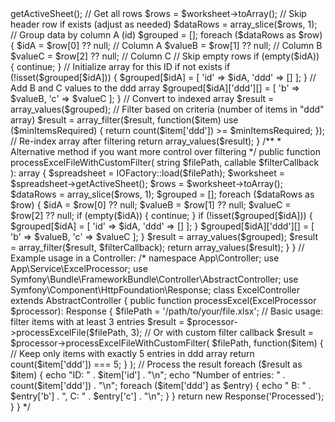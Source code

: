 <?php

namespace App\Service;

use PhpOffice\PhpSpreadsheet\IOFactory;

class ExcelProcessor
{
    public function processExcelFile(string $filePath, int $minItemsRequired = 1): array
    {
        // Load the Excel file
        $spreadsheet = IOFactory::load($filePath);
        $worksheet = $spreadsheet->getActiveSheet();
        
        // Get all rows
        $rows = $worksheet->toArray();
        
        // Skip header row if exists (adjust as needed)
        $dataRows = array_slice($rows, 1);
        
        // Group data by column A (id)
        $grouped = [];
        
        foreach ($dataRows as $row) {
            $idA = $row[0] ?? null; // Column A
            $valueB = $row[1] ?? null; // Column B
            $valueC = $row[2] ?? null; // Column C
            
            // Skip empty rows
            if (empty($idA)) {
                continue;
            }
            
            // Initialize array for this ID if not exists
            if (!isset($grouped[$idA])) {
                $grouped[$idA] = [
                    'id' => $idA,
                    'ddd' => []
                ];
            }
            
            // Add B and C values to the ddd array
            $grouped[$idA]['ddd'][] = [
                'b' => $valueB,
                'c' => $valueC
            ];
        }
        
        // Convert to indexed array
        $result = array_values($grouped);
        
        // Filter based on criteria (number of items in "ddd" array)
        $result = array_filter($result, function($item) use ($minItemsRequired) {
            return count($item['ddd']) >= $minItemsRequired;
        });
        
        // Re-index array after filtering
        return array_values($result);
    }
    
    /**
     * Alternative method if you want more control over filtering
     */
    public function processExcelFileWithCustomFilter(
        string $filePath, 
        callable $filterCallback
    ): array {
        $spreadsheet = IOFactory::load($filePath);
        $worksheet = $spreadsheet->getActiveSheet();
        $rows = $worksheet->toArray();
        $dataRows = array_slice($rows, 1);
        
        $grouped = [];
        
        foreach ($dataRows as $row) {
            $idA = $row[0] ?? null;
            $valueB = $row[1] ?? null;
            $valueC = $row[2] ?? null;
            
            if (empty($idA)) {
                continue;
            }
            
            if (!isset($grouped[$idA])) {
                $grouped[$idA] = [
                    'id' => $idA,
                    'ddd' => []
                ];
            }
            
            $grouped[$idA]['ddd'][] = [
                'b' => $valueB,
                'c' => $valueC
            ];
        }
        
        $result = array_values($grouped);
        $result = array_filter($result, $filterCallback);
        
        return array_values($result);
    }
}

// Example usage in a Controller:
/*
namespace App\Controller;

use App\Service\ExcelProcessor;
use Symfony\Bundle\FrameworkBundle\Controller\AbstractController;
use Symfony\Component\HttpFoundation\Response;

class ExcelController extends AbstractController
{
    public function processExcel(ExcelProcessor $processor): Response
    {
        $filePath = '/path/to/your/file.xlsx';
        
        // Basic usage: filter items with at least 3 entries
        $result = $processor->processExcelFile($filePath, 3);
        
        // Or with custom filter callback
        $result = $processor->processExcelFileWithCustomFilter(
            $filePath, 
            function($item) {
                // Keep only items with exactly 5 entries in ddd array
                return count($item['ddd']) === 5;
            }
        );
        
        // Process the result
        foreach ($result as $item) {
            echo "ID: " . $item['id'] . "\n";
            echo "Number of entries: " . count($item['ddd']) . "\n";
            
            foreach ($item['ddd'] as $entry) {
                echo "  B: " . $entry['b'] . ", C: " . $entry['c'] . "\n";
            }
        }
        
        return new Response('Processed');
    }
}
*/
